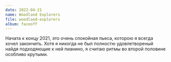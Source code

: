 ```yaml
---
date: 2022-04-21
name: Woodland Explorers
file: woodland-explorers
album: faceoff
---
```


Начата к концу 2021, это очень спокойная пьеса, которою я всегда хочел закончить. Хотя я никогда не был полностю удовлетвореный найдя подходяющие к ней пианино, я считаю ритмы во второй половине особливо крутыми.
